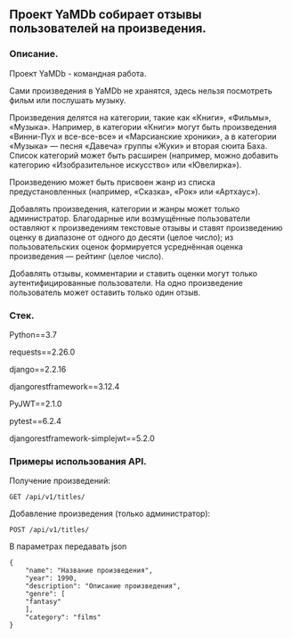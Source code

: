 ## Проект YaMDb собирает отзывы пользователей на произведения.

### Описание.
Проект YaMDb - командная работа.

Сами произведения в YaMDb не хранятся, здесь нельзя посмотреть фильм или послушать музыку.

Произведения делятся на категории, такие как «Книги», «Фильмы», «Музыка». Например, в категории «Книги» могут быть произведения «Винни-Пух и все-все-все» и «Марсианские хроники», а в категории «Музыка» — песня «Давеча» группы «Жуки» и вторая сюита Баха. Список категорий может быть расширен (например, можно добавить категорию «Изобразительное искусство» или «Ювелирка»).

Произведению может быть присвоен жанр из списка предустановленных (например, «Сказка», «Рок» или «Артхаус»).

Добавлять произведения, категории и жанры может только администратор.
Благодарные или возмущённые пользователи оставляют к произведениям текстовые отзывы и ставят произведению оценку в диапазоне от одного до десяти (целое число); из пользовательских оценок формируется усреднённая оценка произведения — рейтинг (целое число).

Добавлять отзывы, комментарии и ставить оценки могут только аутентифицированные пользователи.
На одно произведение пользователь может оставить только один отзыв.

### Стек.

Python==3.7

requests==2.26.0

django==2.2.16

djangorestframework==3.12.4

PyJWT==2.1.0

pytest==6.2.4

djangorestframework-simplejwt==5.2.0

### Примеры использования API.

Получение произведений:
``` 
GET /api/v1/titles/
``` 
Добавление произведения (только администратор):
``` 
POST /api/v1/titles/
```
В параметрах передавать json
``` 
{
    "name": "Название произведения",
    "year": 1990,
    "description": "Описание произведения",
    "genre": [
    "fantasy"
    ],
    "category": "films"
}
``` 

